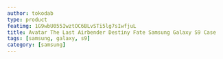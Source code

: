 ```yaml
---
author: tokodab
type: product
featimg: 1G9wbU055IwztOC6BLvSTi5lg7sIwfjuL
title: Avatar The Last Airbender Destiny Fate Samsung Galaxy S9 Case
tags: [samsung, galaxy, s9]
category: [samsung]
---
```

